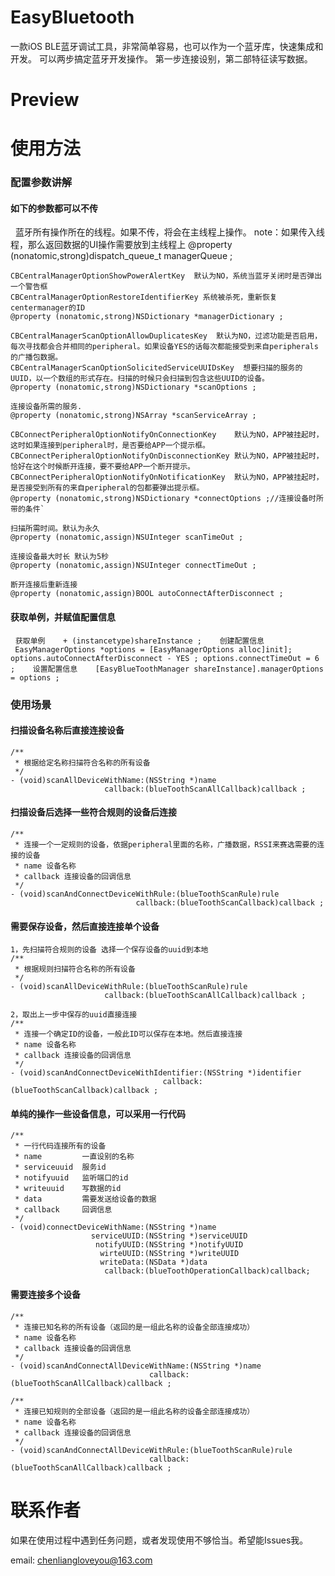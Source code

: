 # EasyBluetooth

一款iOS BLE蓝牙调试工具，非常简单容易，也可以作为一个蓝牙库，快速集成和开发。
可以两步搞定蓝牙开发操作。
第一步连接设别，第二部特征读写数据。

# Preview


# 使用方法

### 配置参数讲解

#### 如下的参数都可以不传

    蓝牙所有操作所在的线程。如果不传，将会在主线程上操作。
    note：如果传入线程，那么返回数据的UI操作需要放到主线程上
    @property (nonatomic,strong)dispatch_queue_t managerQueue ;
    
    CBCentralManagerOptionShowPowerAlertKey  默认为NO，系统当蓝牙关闭时是否弹出一个警告框
    CBCentralManagerOptionRestoreIdentifierKey 系统被杀死，重新恢复centermanager的ID
    @property (nonatomic,strong)NSDictionary *managerDictionary ;
    
    CBCentralManagerScanOptionAllowDuplicatesKey  默认为NO，过滤功能是否启用，每次寻找都会合并相同的peripheral。如果设备YES的话每次都能接受到来自peripherals的广播包数据。
    CBCentralManagerScanOptionSolicitedServiceUUIDsKey  想要扫描的服务的UUID，以一个数组的形式存在。扫描的时候只会扫描到包含这些UUID的设备。
    @property (nonatomic,strong)NSDictionary *scanOptions ;
  
    连接设备所需的服务.
    @property (nonatomic,strong)NSArray *scanServiceArray ;
  
    CBConnectPeripheralOptionNotifyOnConnectionKey    默认为NO，APP被挂起时，这时如果连接到peripheral时，是否要给APP一个提示框。
    CBConnectPeripheralOptionNotifyOnDisconnectionKey 默认为NO，APP被挂起时，恰好在这个时候断开连接，要不要给APP一个断开提示。 
    CBConnectPeripheralOptionNotifyOnNotificationKey  默认为NO，APP被挂起时，是否接受到所有的来自peripheral的包都要弹出提示框。
    @property (nonatomic,strong)NSDictionary *connectOptions ;//连接设备时所带的条件`

    扫描所需时间。默认为永久
    @property (nonatomic,assign)NSUInteger scanTimeOut ;

    连接设备最大时长 默认为5秒
    @property (nonatomic,assign)NSUInteger connectTimeOut ;

    断开连接后重新连接
    @property (nonatomic,assign)BOOL autoConnectAfterDisconnect ;


#### 获取单例，并赋值配置信息
  
     ``` 获取单例
    + (instancetype)shareInstance ;
    创建配置信息
    EasyManagerOptions *options = [EasyManagerOptions alloc]init];
    options.autoConnectAfterDisconnect - YES ;
    options.connectTimeOut = 6 ;
    设置配置信息
    [EasyBlueToothManager shareInstance].managerOptions = options ; ```
    
### 使用场景

#### 扫描设备名称后直接连接设备

```
/**
 * 根据给定名称扫描符合名称的所有设备
 */
- (void)scanAllDeviceWithName:(NSString *)name
                     callback:(blueToothScanAllCallback)callback ;
   ```
   
#### 扫描设备后选择一些符合规则的设备后连接

```
/**
 * 连接一个一定规则的设备，依据peripheral里面的名称，广播数据，RSSI来赛选需要的连接的设备
 * name 设备名称
 * callback 连接设备的回调信息
 */
- (void)scanAndConnectDeviceWithRule:(blueToothScanRule)rule
                            callback:(blueToothScanCallback)callback ;
```

#### 需要保存设备，然后直接连接单个设备


```
1，先扫描符合规则的设备 选择一个保存设备的uuid到本地
/**
 * 根据规则扫描符合名称的所有设备
 */
- (void)scanAllDeviceWithRule:(blueToothScanRule)rule
                     callback:(blueToothScanAllCallback)callback ;
 ```

```
2，取出上一步中保存的uuid直接连接
/**
 * 连接一个确定ID的设备，一般此ID可以保存在本地。然后直接连接
 * name 设备名称
 * callback 连接设备的回调信息
 */
- (void)scanAndConnectDeviceWithIdentifier:(NSString *)identifier
                                  callback:(blueToothScanCallback)callback ;
  ```

#### 单纯的操作一些设备信息，可以采用一行代码
```
/**
 * 一行代码连接所有的设备
 * name         一直设别的名称
 * serviceuuid  服务id
 * notifyuuid   监听端口的id
 * writeuuid    写数据的id
 * data         需要发送给设备的数据
 * callback     回调信息
 */
- (void)connectDeviceWithName:(NSString *)name
                  serviceUUID:(NSString *)serviceUUID
                   notifyUUID:(NSString *)notifyUUID
                    wirteUUID:(NSString *)writeUUID
                    writeData:(NSData *)data
                     callback:(blueToothOperationCallback)callback;

```

#### 需要连接多个设备

```
/**
 * 连接已知名称的所有设备（返回的是一组此名称的设备全部连接成功）
 * name 设备名称
 * callback 连接设备的回调信息
 */
- (void)scanAndConnectAllDeviceWithName:(NSString *)name
                               callback:(blueToothScanAllCallback)callback ;

/**
 * 连接已知规则的全部设备（返回的是一组此名称的设备全部连接成功）
 * name 设备名称
 * callback 连接设备的回调信息
 */
- (void)scanAndConnectAllDeviceWithRule:(blueToothScanRule)rule
                               callback:(blueToothScanAllCallback)callback ;
  ```

# 联系作者
如果在使用过程中遇到任务问题，或者发现使用不够恰当。希望能Issues我。

email: chenliangloveyou@163.com
